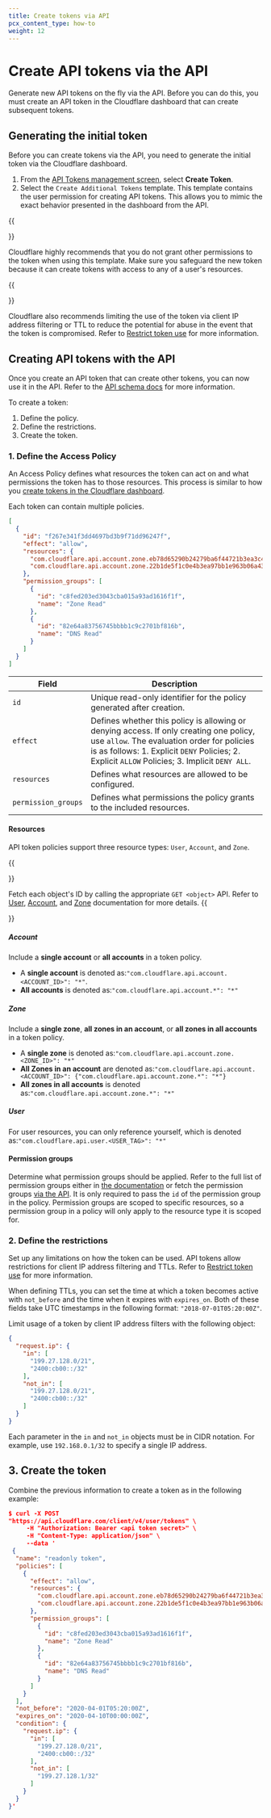 ```yaml
---
title: Create tokens via API
pcx_content_type: how-to
weight: 12
---
```


# Create API tokens via the API

Generate new API tokens on the fly via the API. Before you can do this, you must create an API token in the Cloudflare dashboard that can create subsequent tokens.

## Generating the initial token

Before you can create tokens via the API, you need to generate the initial token via the Cloudflare dashboard.

1. From the [API Tokens management screen](https://dash.cloudflare.com/profile/api-tokens), select **Create Token**.
2. Select the `Create Additional Tokens` template. This template contains the user permission for creating API tokens. This allows you to mimic the exact behavior presented in the dashboard from the API.

{{<Aside type="note">}}

Cloudflare highly recommends that you do not grant other permissions to the token when using this template. Make sure you safeguard the new token because it can create tokens with access to any of a user's resources.

{{</Aside>}}

Cloudflare also recommends limiting the use of the token via client IP address filtering or TTL to reduce the potential for abuse in the event that the token is compromised. Refer to [Restrict token use](/api/how-to/restrict-tokens/) for more information.

## Creating API tokens with the API

Once you create an API token that can create other tokens, you can now use it in the API. Refer to the [API schema docs](https://api.cloudflare.com/#user-api-tokens-properties) for more information.

To create a token:

1.  Define the policy.
2.  Define the restrictions.
3.  Create the token.

### 1. Define the Access Policy

An Access Policy defines what resources the token can act on and what permissions the token has to those resources. This process is similar to how you [create tokens in the Cloudflare dashboard](/api/get-started/create-token/).

Each token can contain multiple policies.

```json
[
  {
    "id": "f267e341f3dd4697bd3b9f71dd96247f",
    "effect": "allow",
    "resources": {
      "com.cloudflare.api.account.zone.eb78d65290b24279ba6f44721b3ea3c4": "*",
      "com.cloudflare.api.account.zone.22b1de5f1c0e4b3ea97bb1e963b06a43": "*"
    },
    "permission_groups": [
      {
        "id": "c8fed203ed3043cba015a93ad1616f1f",
        "name": "Zone Read"
      },
      {
        "id": "82e64a83756745bbbb1c9c2701bf816b",
        "name": "DNS Read"
      }
    ]
  }
]
```

| Field              | Description                                          |
| ------------------ | ---------------------------------------------------- |
| `id`               | Unique read-only identifier for the policy generated after creation. |
| `effect`           | Defines whether this policy is allowing or denying access. If only creating one policy, use `allow`. The evaluation order for policies is as follows: 1. Explicit `DENY` Policies; 2. Explicit `ALLOW` Policies; 3. Implicit `DENY ALL`.            |
| `resources`         | Defines what resources are allowed to be configured. |
| `permission_groups` | Defines what permissions the policy grants to the included resources. |


#### Resources

API token policies support three resource types: `User`, `Account`, and `Zone`.

{{<Aside type="note">}}
 
Fetch each object's ID by calling the appropriate `GET <object>` API. Refer to [User](https://api.cloudflare.com/#user-properties), [Account](https://api.cloudflare.com/#accounts-list-accounts), and [Zone](https://api.cloudflare.com/#zone-list-zones) documentation for more details.
  {{</Aside>}}

##### Account

Include a **single account** or **all accounts** in a token policy.

*   A **single account** is denoted as:`"com.cloudflare.api.account.<ACCOUNT_ID>": "*"`.
*   **All accounts** is denoted as:`"com.cloudflare.api.account.*": "*"`

##### Zone

Include a **single zone**, **all zones in an account**, or **all zones in all accounts** in a token policy.

*   A **single zone** is denoted as:`"com.cloudflare.api.account.zone.<ZONE_ID>": "*"`
*   **All Zones in an account** are denoted as:`"com.cloudflare.api.account.<ACCOUNT_ID>": {"com.cloudflare.api.account.zone.*": "*"}`
*   **All zones in all accounts** is denoted as:`"com.cloudflare.api.account.zone.*": "*"`

##### User

For user resources, you can only reference yourself, which is denoted as:`"com.cloudflare.api.user.<USER_TAG>": "*"`

#### Permission groups

Determine what permission groups should be applied. Refer to the full list of permission groups either in [the documentation](/api/reference/permissions/) or fetch the permission groups [via the API](https://api.cloudflare.com/#permission-groups-list-permission-groups). It is only required to pass the `id` of the permission group in the policy. Permission groups are scoped to specific resources, so a permission group in a policy will only apply to the resource type it is scoped for.

### 2. Define the restrictions

Set up any limitations on how the token can be used. API tokens allow restrictions for client IP address filtering and TTLs. Refer to [Restrict token use](/api/how-to/restrict-tokens/) for more information.

When defining TTLs, you can set the time at which a token becomes active with `not_before` and the time when it expires with `expires_on`. Both of these fields take UTC timestamps in the following format: `"2018-07-01T05:20:00Z"`.

Limit usage of a token by client IP address filters with the following object:

```json
{
  "request.ip": {
    "in": [
      "199.27.128.0/21",
      "2400:cb00::/32"
    ],
    "not_in": [
      "199.27.128.0/21",
      "2400:cb00::/32"
    ]
  }
}
```

Each parameter in the `in` and `not_in` objects must be in CIDR notation. For example, use `192.168.0.1/32` to specify a single IP address.

## 3. Create the token

Combine the previous information to create a token as in the following example:

```json
$ curl -X POST 
"https://api.cloudflare.com/client/v4/user/tokens" \
     -H "Authorization: Bearer <api token secret>" \
     -H "Content-Type: application/json" \
     --data '
 {
  "name": "readonly token",
  "policies": [
    {
      "effect": "allow",
      "resources": {
        "com.cloudflare.api.account.zone.eb78d65290b24279ba6f44721b3ea3c4": "*",
        "com.cloudflare.api.account.zone.22b1de5f1c0e4b3ea97bb1e963b06a43": "*"
      },
      "permission_groups": [
        {
          "id": "c8fed203ed3043cba015a93ad1616f1f",
          "name": "Zone Read"
        },
        {
          "id": "82e64a83756745bbbb1c9c2701bf816b",
          "name": "DNS Read"
        }
      ]
    }
  ],
  "not_before": "2020-04-01T05:20:00Z",
  "expires_on": "2020-04-10T00:00:00Z",
  "condition": {
    "request.ip": {
      "in": [
        "199.27.128.0/21",
        "2400:cb00::/32"
      ],
      "not_in": [
        "199.27.128.1/32"
      ]
    }
  }
}'
```
